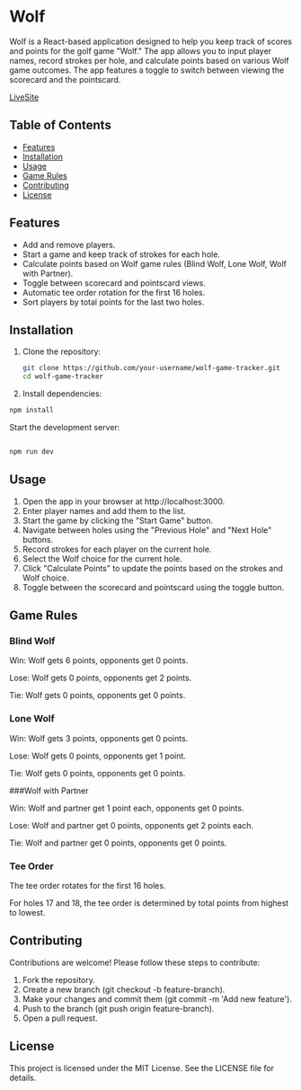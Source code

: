 # Wolf

Wolf is a React-based application designed to help you keep track of scores and points for the golf game "Wolf." The app allows you to input player names, record strokes per hole, and calculate points based on various Wolf game outcomes. The app features a toggle to switch between viewing the scorecard and the pointscard.

[LiveSite](https://thewolfgolf.netlify.app/)

## Table of Contents

- [Features](#features)
- [Installation](#installation)
- [Usage](#usage)
- [Game Rules](#game-rules)
- [Contributing](#contributing)
- [License](#license)

## Features

- Add and remove players.
- Start a game and keep track of strokes for each hole.
- Calculate points based on Wolf game rules (Blind Wolf, Lone Wolf, Wolf with Partner).
- Toggle between scorecard and pointscard views.
- Automatic tee order rotation for the first 16 holes.
- Sort players by total points for the last two holes.

## Installation

1. Clone the repository:
   ```bash
   git clone https://github.com/your-username/wolf-game-tracker.git
   cd wolf-game-tracker
   ```
2. Install dependencies:

  ```bash
  npm install
  

  ```
Start the development server:
  ```bash
  
  npm run dev
  ```

## Usage
1. Open the app in your browser at http://localhost:3000.
2. Enter player names and add them to the list.
3. Start the game by clicking the "Start Game" button.
4. Navigate between holes using the "Previous Hole" and "Next Hole" buttons.
5. Record strokes for each player on the current hole.
6. Select the Wolf choice for the current hole.
7. Click "Calculate Points" to update the points based on the strokes and Wolf choice.
8. Toggle between the scorecard and pointscard using the toggle button.
## Game Rules
### Blind Wolf

Win: Wolf gets 6 points, opponents get 0 points.

Lose: Wolf gets 0 points, opponents get 2 points.

Tie: Wolf gets 0 points, opponents get 0 points.

### Lone Wolf

Win: Wolf gets 3 points, opponents get 0 points.

Lose: Wolf gets 0 points, opponents get 1 point.

Tie: Wolf gets 0 points, opponents get 0 points.

###Wolf with Partner

Win: Wolf and partner get 1 point each, opponents get 0 points.

Lose: Wolf and partner get 0 points, opponents get 2 points each.

Tie: Wolf and partner get 0 points, opponents get 0 points.

### Tee Order

The tee order rotates for the first 16 holes.

For holes 17 and 18, the tee order is determined by total points from highest to lowest.

## Contributing
Contributions are welcome! Please follow these steps to contribute:

1. Fork the repository.
2. Create a new branch (git checkout -b feature-branch).
3. Make your changes and commit them (git commit -m 'Add new feature').
4. Push to the branch (git push origin feature-branch).
5. Open a pull request.

## License
This project is licensed under the MIT License. See the LICENSE file for details.


